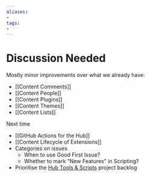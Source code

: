 ```yaml
---
aliases:
- 
tags:
- 
---
```


# Discussion Needed

Mostly minor improvements over what we already have:

- [[Content Comments]]
- [[Content People]]
- [[Content Plugins]]
- [[Content Themes]]
- [[Content Lists]]

Next time

- [[GitHub Actions for the Hub]]
- [[Content Lifecycle of Extensions]]
- Categories on issues
    - When to use Good First Issue?
    - Whether to mark "New Features" in Scripting?
- Prioritise the [Hub Tools & Scripts](https://github.com/obsidian-community/obsidian-hub/projects/1) project backlog